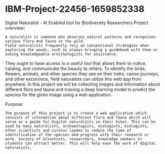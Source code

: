 # IBM-Project-22456-1659852338
Digital Naturalist - AI Enabled tool for Biodiversity Researchers
Project overview:

    A naturalist is someone who observes natural patterns and recognises various flora and fauna in the wild. 
    Field naturalists frequently rely on conventional strategies when exploring the woods, such as always bringing a guidebook with them or asking knowledgeable ornithologists for assistance. 
They ought to have access to a useful tool that allows them to notice, catalog, and communicate the beauty to others. 
To identify the birds, flowers, animals, and other species they see on their treks, canoe journeys, and other excursions, field naturalists can utilize this web app from anywhere.
In this project we will be collecting images and information about different flora and fauna  and training a deep learning model to predict the species for the given image using a web application.

Purpose:
    
    The purpose of this project is to create a web application which consists of information about different flora and fauna which will serve as a guide for digital naturalists on their hikes. This can be used by many naturalists, archaeologists, ecologists, biologists, other scientists and curious laymen to reduce the time of identification of the species and progress with their research or work. Society of Scientists, researchers, knowledge seekers or students can attract better. This will help ease the work of digital naturalists.


